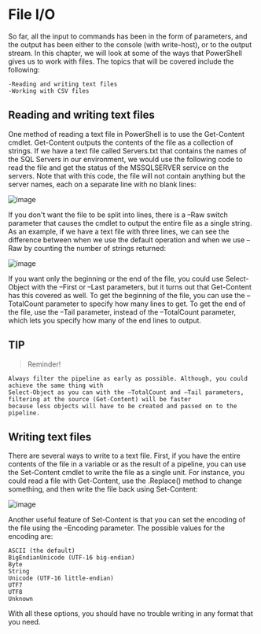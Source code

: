 # File I/O
So far, all the input to commands has been in the form of parameters, and the output has been either to the console (with write-host), or to the output stream. In this chapter, we will look at some of the ways that PowerShell gives us to work with files. The topics that will be covered include the following:
```
-Reading and writing text files
-Working with CSV files
```

## Reading and writing text files
One method of reading a text file in PowerShell is to use the Get-Content cmdlet. Get-Content outputs the contents of the file as a collection of strings. If we have a text file called Servers.txt that contains the names of the SQL Servers in our environment, we would use the following code to read the file and get the status of the MSSQLSERVER service on the servers. Note that with this code, the file will not contain anything but the server names, each on a separate line with no blank lines:

![image](https://user-images.githubusercontent.com/47218880/61823512-934d9600-ae21-11e9-8fa1-9e4c522b97c9.png)

If you don't want the file to be split into lines, there is a –Raw switch parameter that causes the cmdlet to output the entire file as a single string. As an example, if we have a text file with three lines, we can see the difference between when we use the default operation and when we use –Raw by counting the number of strings returned:

![image](https://user-images.githubusercontent.com/47218880/61823574-ab251a00-ae21-11e9-8eec-d9533bc9918c.png)

If you want only the beginning or the end of the file, you could use Select-Object with the –First or –Last parameters, but it turns out that Get-Content has this covered as well. To get the beginning of the file, you can use the –TotalCount parameter to specify how many lines to get. To get the end of the file, use the –Tail parameter, instead of the –TotalCount parameter, which lets you specify how many of the end lines to output.

## TIP
> Reminder!
```
Always filter the pipeline as early as possible. Although, you could achieve the same thing with
Select-Object as you can with the –TotalCount and –Tail parameters, 
filtering at the source (Get-Content) will be faster 
because less objects will have to be created and passed on to the pipeline.
```
## Writing text files
There are several ways to write to a text file. First, if you have the entire contents of the file in a variable or as the result of a pipeline, you can use the Set-Content cmdlet to write the file as a single unit. For instance, you could read a file with Get-Content, use the .Replace() method to change something, and then write the file back using Set-Content:

![image](https://user-images.githubusercontent.com/47218880/61823737-fb03e100-ae21-11e9-9633-5c8fb84d438a.png)

Another useful feature of Set-Content is that you can set the encoding of the file using the –Encoding parameter. The possible values for the encoding are:
```
ASCII (the default)
BigEndianUnicode (UTF-16 big-endian)
Byte
String
Unicode (UTF-16 little-endian)
UTF7
UTF8
Unknown
```

With all these options, you should have no trouble writing in any format that you need.


